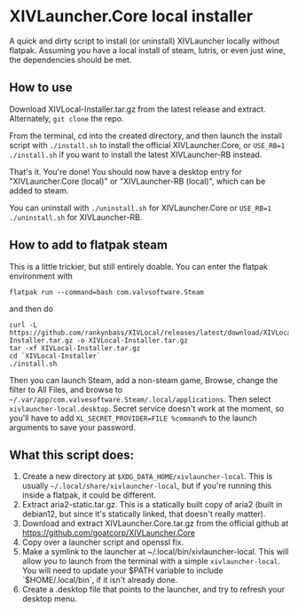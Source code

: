 # XIVLauncher.Core local installer
A quick and dirty script to install (or uninstall) XIVLauncher locally without flatpak. Assuming you have a local install of steam, lutris, or even just wine, the dependencies should be met.

## How to use
Download XIVLocal-Installer.tar.gz from the latest release and extract. Alternately, `git clone` the repo.

From the terminal, cd into the created directory, and then launch the install script with `./install.sh` to install the official XIVLauncher.Core, or `USE_RB=1 ./install.sh` if you want to install the latest XIVLauncher-RB instead.

That's it. You're done! You should now have a desktop entry for "XIVLauncher.Core (local)" or "XIVLauncher-RB (local)", which can be added to steam.

You can uninstall with `./uninstall.sh` for XIVLauncher.Core or `USE_RB=1 ./uninstall.sh` for XIVLauncher-RB.

## How to add to flatpak steam
This is a little trickier, but still entirely doable. You can enter the flatpak environment with
```
flatpak run --command=bash com.valvsoftware.Steam
```
and then do
```
curl -L https://github.com/rankynbass/XIVLocal/releases/latest/download/XIVLocal-Installer.tar.gz -o XIVLocal-Installer.tar.gz
tar -xf XIVLocal-Installer.tar.gz
cd `XIVLocal-Installer`
./install.sh
```

Then you can launch Steam, add a non-steam game, Browse, change the filter to All Files, and browse to `~/.var/app/com.valvesoftware.Steam/.local/applications`. Then select `xivlauncher-local.desktop`. Secret service doesn't work at the moment, so you'll have to add `XL_SECRET_PROVIDER=FILE %command%` to the launch arguments to save your password.

## What this script does:

1. Create a new directory at `$XDG_DATA_HOME/xivlauncher-local`. This is usually `~/.local/share/xivlauncher-local`, but if you're running this inside a flatpak, it could be different.
2. Extract aria2-static.tar.gz. This is a statically built copy of aria2 (built in debian12, but since it's statically linked, that doesn't really matter).
3. Download and extract XIVLauncher.Core.tar.gz from the official github at https://github.com/goatcorp/XIVLauncher.Core
4. Copy over a launcher script and openssl fix.
5. Make a symlink to the launcher at ~/.local/bin/xivlauncher-local. This will allow you to launch from the terminal with a simple `xivlauncher-local`. You will need to update your $PATH variable to include `$HOME/.local/bin`, if it isn't already done.
6. Create a .desktop file that points to the launcher, and try to refresh your desktop menu.
